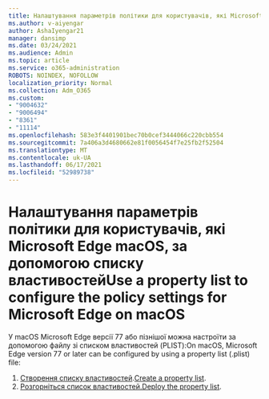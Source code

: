 ```yaml
---
title: Налаштування параметрів політики для користувачів, які Microsoft Edge macOS, за допомогою списку властивостей
ms.author: v-aiyengar
author: AshaIyengar21
manager: dansimp
ms.date: 03/24/2021
ms.audience: Admin
ms.topic: article
ms.service: o365-administration
ROBOTS: NOINDEX, NOFOLLOW
localization_priority: Normal
ms.collection: Adm_O365
ms.custom:
- "9004632"
- "9006494"
- "8361"
- "11114"
ms.openlocfilehash: 583e3f4401901bec70b0cef3444066c220cbb554
ms.sourcegitcommit: 7a406a3d4680662e81f0056454f7e25fb2f52504
ms.translationtype: MT
ms.contentlocale: uk-UA
ms.lasthandoff: 06/17/2021
ms.locfileid: "52989738"
---
```

# <a name="use-a-property-list-to-configure-the-policy-settings-for-microsoft-edge-on-macos"></a><span data-ttu-id="9ed2f-102">Налаштування параметрів політики для користувачів, які Microsoft Edge macOS, за допомогою списку властивостей</span><span class="sxs-lookup"><span data-stu-id="9ed2f-102">Use a property list to configure the policy settings for Microsoft Edge on macOS</span></span>

<span data-ttu-id="9ed2f-103">У macOS Microsoft Edge версії 77 або пізнішої можна настроїти за допомогою файлу зі списком властивостей (PLIST):</span><span class="sxs-lookup"><span data-stu-id="9ed2f-103">On macOS, Microsoft Edge version 77 or later can be configured by using a property list (.plist) file:</span></span>

1. <span data-ttu-id="9ed2f-104">[Створення списку властивостей](https://go.microsoft.com/fwlink/?linkid=2134726).</span><span class="sxs-lookup"><span data-stu-id="9ed2f-104">[Create a property list](https://go.microsoft.com/fwlink/?linkid=2134726).</span></span>
1. <span data-ttu-id="9ed2f-105">[Розгорніться список властивостей.](https://go.microsoft.com/fwlink/?linkid=2134727)</span><span class="sxs-lookup"><span data-stu-id="9ed2f-105">[Deploy the property list](https://go.microsoft.com/fwlink/?linkid=2134727).</span></span>
